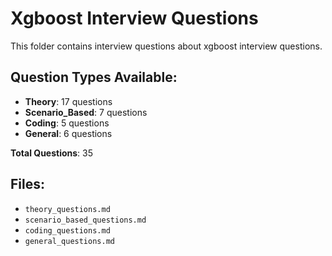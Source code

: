 # Xgboost Interview Questions

This folder contains interview questions about xgboost interview questions.

## Question Types Available:

- **Theory**: 17 questions
- **Scenario_Based**: 7 questions
- **Coding**: 5 questions
- **General**: 6 questions

**Total Questions**: 35

## Files:

- `theory_questions.md`
- `scenario_based_questions.md`
- `coding_questions.md`
- `general_questions.md`
